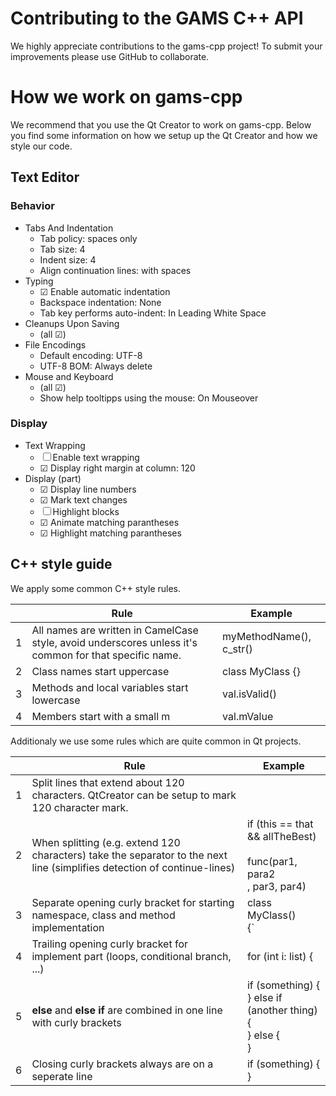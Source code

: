 # Contributing to the GAMS C++ API

We highly appreciate contributions to the gams-cpp project! To submit your improvements please use GitHub to collaborate.

# How we work on gams-cpp

We recommend that you use the Qt Creator to work on gams-cpp. Below you find some information on how we
setup up the Qt Creator and how we style our code.

## Text Editor

### Behavior

  - Tabs And Indentation
    * Tab policy: spaces only
    * Tab size: 4
    * Indent size: 4
    * Align continuation lines: with spaces
  - Typing
    * ☑ Enable automatic indentation
    * Backspace indentation: None
    * Tab key performs auto-indent: In Leading White Space
  - Cleanups Upon Saving
    * (all ☑)
  - File Encodings
    * Default encoding: UTF-8
    * UTF-8 BOM: Always delete
  - Mouse and Keyboard
    * (all ☑)
    * Show help tooltipps using the mouse: On Mouseover

### Display

  - Text Wrapping
    * ☐ Enable text wrapping
    * ☑ Display right margin at column: 120
  - Display (part)
    * ☑ Display line numbers
    * ☑ Mark text changes
    * ☐ Highlight blocks
    * ☑ Animate matching parantheses
    * ☑ Highlight matching parantheses
    
## C++ style guide

We apply some common C++ style rules.

|| Rule | Example |
|---|---|---|
|1| All names are written in CamelCase style, avoid underscores unless it's common for that specific name. | myMethodName(), c_str() |
|2| Class names start uppercase | class MyClass {} |
|3| Methods and local variables start lowercase | val.isValid() |
|4| Members start with a small m | val.mValue |

Additionaly we use some rules which are quite common in Qt projects.

| | Rule | Example |
|---|---|---|
|1| Split lines that extend about 120 characters. QtCreator can be setup to mark 120 character mark.  |  |
|2| When splitting (e.g. extend 120 characters) take the separator to the next line (simplifies detection of continue-lines) |  if (this == that <br> && allTheBest) <br> <br> func(par1, para2 <br> , par3, par4) |
|3| Separate opening curly bracket for starting namespace, class and method implementation  | class MyClass() <br> {` |
|4| Trailing opening curly bracket for implement part (loops, conditional branch, ...) | for (int i: list) { |
|5| **else** and **else if** are combined in one line with curly brackets | if (something) { <br> } else if (another thing) { <br> } else { <br> }  |
|6| Closing curly brackets always are on a seperate line | if (something) { <br> } |
